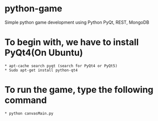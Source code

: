 # python-game
Simple python game development using Python PyQt, REST, MongoDB

# To begin with, we have to install PyQt4(On Ubuntu)
	* apt-cache search pyqt (search for PyQt4 or PyQt5)
	* Sudo apt-get install python-qt4

# To run the game, type the following command
	* python canvasMain.py

